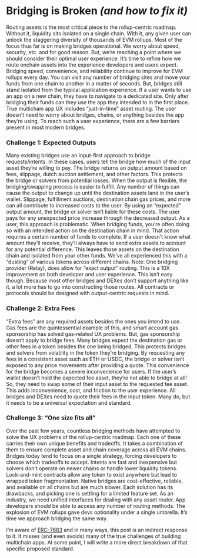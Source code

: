 # Bridging is Broken _(and how to fix it)_

Routing assets is the most critical piece to the rollup-centric roadmap. Without it, liquidity sits isolated on a single chain. With it, any given user can unlock the staggering diversity of thousands of EVM rollups.  Most of the focus thus far is on making bridges operational. We worry about speed, security, etc. and for good reason. But, we’re reaching a point where we should consider their optimal user experience. It’s time to refine how we route onchain assets into the experience developers and users expect.
Bridging speed, convenience, and reliability continue to improve for EVM rollups every day. You can visit any number of bridging sites and move your funds from one chain to another in a matter of seconds. But, bridges still stand isolated from the typical application experience. If a user wants to use an app on a new chain, they have to navigate to a dedicated site. Only after bridging their funds can they use the app they intended to in the first place. True multichain app UX includes “just-in-time” asset routing. The user doesn’t need to worry about bridges, chains, or anything besides the app they’re using. To reach such a user experience, there are a few barriers present in most modern bridges.

### Challenge 1: Expected Outputs
Many existing bridges use an input-first approach to bridge requests/intents. In these cases, users tell the bridge how much of the input asset they’re willing to pay. The bridge returns an output amount based on fees, slippage, dutch auction settlement, and other factors.
This protects the bridge or solvers from potential losses. When the output is flexible, the bridging/swapping process is easier to fulfill. Any number of things can cause the output to change up until the destination assets land in the user’s wallet. Slippage, fulfillment auctions, destination chain gas prices, and more can all contribute to increased costs to the user. By using an “expected” output amount, the bridge or solver isn’t liable for these costs. The user pays for any unexpected price increase through the decreased output.
As a user, this approach is problematic. When bridging funds, you’re often doing so with an intended action on the destination chain in mind. That action requires a certain number of funds to complete. If a user doesn’t know what amount they’ll receive, they’ll always have to send extra assets to account for any potential difference. This leaves those assets on the destination chain and isolated from your other funds. We’ve all experienced this with a “dusting” of various tokens across different chains.
Note: One bridging provider (Relay), does allow for “exact output” routing. This is a 10X improvement on both developer and user experience. This isn’t easy though. Because most other bridges and DEXes don’t support anything like it, a lot more has to go into constructing those routes. All contracts or protocols should be designed with output-centric requests in mind.

### Challenge 2: Extra Fees
“Extra fees” are any required assets besides the ones you intend to use. Gas fees are the quintessential example of this, and smart account gas sponsorship has solved gas-related UX problems. But, gas sponsorship doesn’t apply to bridge fees.
Many bridges expect the destination gas or other fees in a token besides the one being bridged. This protects bridges and solvers from volatility in the token they’re bridging. By requesting any fees in a consistent asset such as ETH or USDC, the bridge or solver isn’t exposed to any price movements after providing a quote.
This convenience for the bridge becomes a severe inconvenience for users. If the user’s wallet doesn’t hold the expected fee asset, they’re not able to bridge at all! So, they need to swap some of their input asset to the requested fee asset. This adds inconvenience, cost, and friction to the user experience.
All bridges and DEXes need to quote their fees in the input token. Many do, but it needs to be a universal expectation and standard.

### Challenge 3: “One size fits all”
Over the past few years, countless bridging methods have attempted to solve the UX problems of the rollup-centric roadmap. Each one of these carries their own unique benefits and tradeoffs. It takes a combination of them to ensure complete asset and chain coverage across all EVM chains. Bridges today tend to focus on a single strategy, forcing developers to choose which tradeoffs to accept.
Intents are fast and inexpensive but solvers don’t operate on newer chains or handle lower liquidity tokens. Lock-and-mint contracts allow any token to exist anywhere but lead to wrapped token fragmentation. Native bridges are cost-effective, reliable, and available on all chains but are much slower. Each solution has its drawbacks, and picking one is settling for a limited feature set.
As an industry, we need unified interfaces for dealing with any asset router. App developers should be able to access any number of routing methods. The explosion of EVM rollups gave devs optionality under a single umbrella. It’s time we approach bridging the same way.

I’m aware of [ERC-7683](https://www.erc7683.org) and in many ways, this post is an indirect response to it. It misses (and even avoids) many of the true challenges of building multichain apps. At some point, I will write a more direct breakdown of that specific proposed standard.
